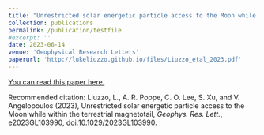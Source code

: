 ```yaml
---
title: "Unrestricted solar energetic particle access to the Moon while within the terrestrial magnetotail"
collection: publications
permalink: /publication/testfile
#excerpt: ''
date: 2023-06-14
venue: 'Geophysical Research Letters'
paperurl: 'http://lukeliuzzo.github.io/files/Liuzzo_etal_2023.pdf'
---
```


[You can read this paper here.](http://lukeliuzzo.github.io/files/Liuzzo_etal_2023.pdf)

Recommended citation: Liuzzo, L., A. R. Poppe, C. O. Lee, S. Xu, and V. Angelopoulos (2023), Unrestricted solar energetic particle access to the Moon while within the terrestrial magnetotail, <i>Geophys. Res. Lett.</i>, e2023GL103990, [doi:10.1029/2023GL103990](https://doi.org/10.1029/2023GL103990).
